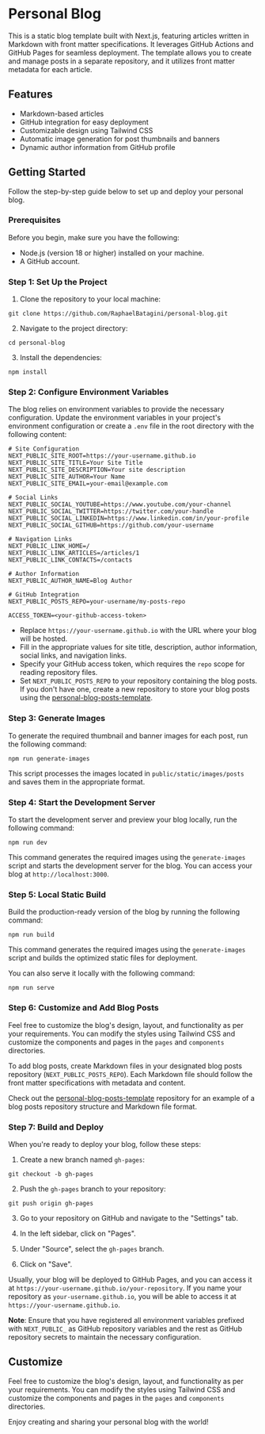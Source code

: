 # Personal Blog

This is a static blog template built with Next.js, featuring articles written in Markdown with front matter specifications. It leverages GitHub Actions and GitHub Pages for seamless deployment. The template allows you to create and manage posts in a separate repository, and it utilizes front matter metadata for each article.

## Features

- Markdown-based articles
- GitHub integration for easy deployment
- Customizable design using Tailwind CSS
- Automatic image generation for post thumbnails and banners
- Dynamic author information from GitHub profile

## Getting Started

Follow the step-by-step guide below to set up and deploy your personal blog.

### Prerequisites

Before you begin, make sure you have the following:

- Node.js (version 18 or higher) installed on your machine.
- A GitHub account.

### Step 1: Set Up the Project

1. Clone the repository to your local machine:

```shell
git clone https://github.com/RaphaelBatagini/personal-blog.git
```

2. Navigate to the project directory:

```shell
cd personal-blog
```

3. Install the dependencies:

```shell
npm install
```

### Step 2: Configure Environment Variables

The blog relies on environment variables to provide the necessary configuration. Update the environment variables in your project's environment configuration or create a `.env` file in the root directory with the following content:

```shell
# Site Configuration
NEXT_PUBLIC_SITE_ROOT=https://your-username.github.io
NEXT_PUBLIC_SITE_TITLE=Your Site Title
NEXT_PUBLIC_SITE_DESCRIPTION=Your site description
NEXT_PUBLIC_SITE_AUTHOR=Your Name
NEXT_PUBLIC_SITE_EMAIL=your-email@example.com

# Social Links
NEXT_PUBLIC_SOCIAL_YOUTUBE=https://www.youtube.com/your-channel
NEXT_PUBLIC_SOCIAL_TWITTER=https://twitter.com/your-handle
NEXT_PUBLIC_SOCIAL_LINKEDIN=https://www.linkedin.com/in/your-profile
NEXT_PUBLIC_SOCIAL_GITHUB=https://github.com/your-username

# Navigation Links
NEXT_PUBLIC_LINK_HOME=/
NEXT_PUBLIC_LINK_ARTICLES=/articles/1
NEXT_PUBLIC_LINK_CONTACTS=/contacts

# Author Information
NEXT_PUBLIC_AUTHOR_NAME=Blog Author

# GitHub Integration
NEXT_PUBLIC_POSTS_REPO=your-username/my-posts-repo

ACCESS_TOKEN=<your-github-access-token>
```

- Replace `https://your-username.github.io` with the URL where your blog will be hosted.
- Fill in the appropriate values for site title, description, author information, social links, and navigation links.
- Specify your GitHub access token, which requires the `repo` scope for reading repository files.
- Set `NEXT_PUBLIC_POSTS_REPO` to your repository containing the blog posts. If you don't have one, create a new repository to store your blog posts using the [personal-blog-posts-template](https://github.com/RaphaelBatagini/personal-blog-posts-template).

### Step 3: Generate Images

To generate the required thumbnail and banner images for each post, run the following command:

```shell
npm run generate-images
```

This script processes the images located in `public/static/images/posts` and saves them in the appropriate format.

### Step 4: Start the Development Server

To start the development server and preview your blog locally, run the following command:

```shell
npm run dev
```

This command generates the required images using the `generate-images` script and starts the development server for the blog. You can access your blog at `http://localhost:3000`.
### Step 5: Local Static Build

Build the production-ready version of the blog by running the following command:

```shell
npm run build
```

This command generates the required images using the `generate-images` script and builds the optimized static files for deployment.

You can also serve it locally with the following command:

```
npm run serve
```

### Step 6: Customize and Add Blog Posts

Feel free to customize the blog's design, layout, and functionality as per your requirements. You can modify the styles using Tailwind CSS and customize the components and pages in the `pages` and `components` directories.

To add blog posts, create Markdown files in your designated blog posts repository (`NEXT_PUBLIC_POSTS_REPO`). Each Markdown file should follow the front matter specifications with metadata and content.

Check out the [personal-blog-posts-template](https://github.com/RaphaelBatagini/personal-blog-posts-template) repository for an example of a blog posts repository structure and Markdown file format.

### Step 7: Build and Deploy

When you're ready to deploy your blog, follow these steps:

1. Create a new branch named `gh-pages`:

```shell
git checkout -b gh-pages
```

2. Push the `gh-pages` branch to your repository:

```shell
git push origin gh-pages
```

3. Go to your repository on GitHub and navigate to the "Settings" tab.

4. In the left sidebar, click on "Pages".

5. Under "Source", select the `gh-pages` branch.

6. Click on "Save".

Usually, your blog will be deployed to GitHub Pages, and you can access it at `https://your-username.github.io/your-repository`. If you name your repository as `your-username.github.io`, you will be able to access it at `https://your-username.github.io`.

**Note**: Ensure that you have registered all environment variables prefixed with `NEXT_PUBLIC_` as GitHub repository variables and the rest as GitHub repository secrets to maintain the necessary configuration.

## Customize

Feel free to customize the blog's design, layout, and functionality as per your requirements. You can modify the styles using Tailwind CSS and customize the components and pages in the `pages` and `components` directories.

Enjoy creating and sharing your personal blog with the world!